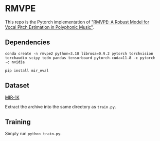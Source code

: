 # RMVPE

This repo is the Pytorch implementation of ["RMVPE: A Robust Model for Vocal Pitch Estimation in Polyphonic Music"](https://arxiv.org/abs/2306.15412v2). 

## Dependencies

```
conda create -n rmvpe2 python=3.10 librosa=0.9.2 pytorch torchvision torchaudio scipy tqdm pandas tensorboard pytorch-cuda=11.8 -c pytorch -c nvidia
```
```
pip install mir_eval
```

## Dataset

[MIR-1K](https://www.dropbox.com/s/0jil7nsxrjkpr48/dataset.zip?dl=0)

Extract the archive into the same directory as `train.py`.

## Training

Simply run `python train.py`.
